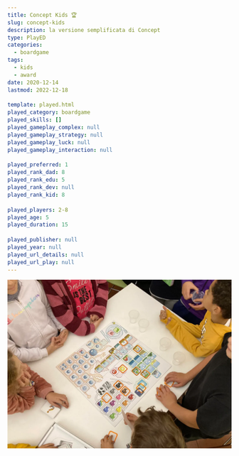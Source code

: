 ```yaml
---
title: Concept Kids 🏆
slug: concept-kids
description: la versione semplificata di Concept
type: PlayED
categories:
  - boardgame
tags:
  - kids
  - award
date: 2020-12-14
lastmod: 2022-12-18

template: played.html
played_category: boardgame
played_skills: []
played_gameplay_complex: null
played_gameplay_strategy: null
played_gameplay_luck: null
played_gameplay_interaction: null

played_preferred: 1
played_rank_dad: 8
played_rank_edu: 5
played_rank_dev: null
played_rank_kid: 8

played_players: 2-8
played_age: 5
played_duration: 15

played_publisher: null
played_year: null
played_url_details: null
played_url_play: null
---
```


![](../../assets/img/played/boardgame/concept-kids.webp)
